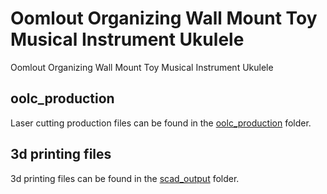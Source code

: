 # Oomlout Organizing Wall Mount Toy Musical Instrument Ukulele


Oomlout Organizing Wall Mount Toy Musical Instrument Ukulele  
  





















## oolc_production
Laser cutting production files can be found in the [oolc_production](oolc_production) folder.

## 3d printing files
3d printing files can be found in the [scad_output](scad_output) folder.

